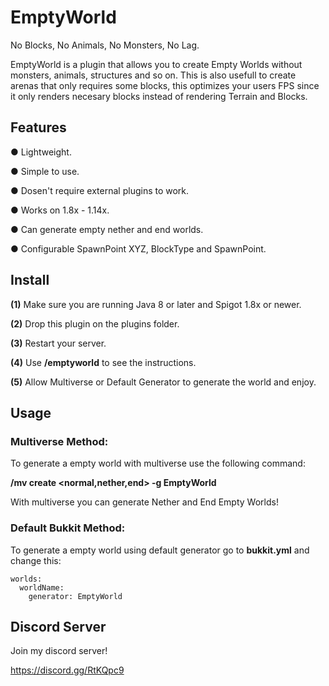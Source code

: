 # EmptyWorld
No Blocks, No Animals, No Monsters, No Lag.

EmptyWorld is a plugin that allows you to create Empty Worlds without monsters, animals, structures and so on. This is also usefull to create arenas that only requires some blocks, this optimizes your users FPS since it only renders necesary blocks instead of rendering Terrain and Blocks. 

## Features
● Lightweight.

● Simple to use.

● Dosen't require external plugins to work.

● Works on 1.8x - 1.14x.

● Can generate empty nether and end worlds.

● Configurable SpawnPoint XYZ, BlockType and SpawnPoint.

## Install
**(1)** Make sure you are running Java 8 or later and Spigot 1.8x or newer.

**(2)** Drop this plugin on the plugins folder.

**(3)** Restart your server.

**(4)** Use **/emptyworld** to see the instructions.

**(5)** Allow Multiverse or Default Generator to generate the world and enjoy.

## Usage

### Multiverse Method: 

To generate a empty world with multiverse use the following command:

**/mv create <worldName> <normal,nether,end> -g EmptyWorld**

With multiverse you can generate Nether and End Empty Worlds!

### Default Bukkit Method: 

To generate a empty world using default generator go to **bukkit.yml** and change this:

```shell
worlds:
  worldName:
    generator: EmptyWorld
```

## Discord Server
Join my discord server!

https://discord.gg/RtKQpc9


